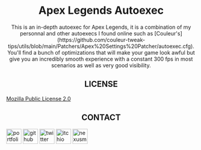 <div align=center style="text-align: center;">
<h1>Apex Legends Autoexec</h1>
This is an in-depth autoexec for Apex Legends, it is a combination of my personnal and other autoexecs I found online such as [Couleur's](https://github.com/couleur-tweak-tips/utils/blob/main/Patchers/Apex%20Settings%20Patcher/autoexec.cfg). You'll find a bunch of optimizations that will make your game look awful but give you an incredibly smooth experience with a constant 300 fps in most scenarios as well as very good visibility.
</div>

###

<div align=center style="text-align: center;"><h2>LICENSE</h2></div>

[Mozilla Public License 2.0](https://choosealicense.com/licenses/mpl-2.0/)

###

<div align=center style="text-align: center;"><h2>CONTACT</h2></div>

<a href="https://noxtgm.me" target="_blank" rel="noreferrer"><img src="https://i.imgur.com/NSwlxNu.png" alt="portfolio" width="40" height="40"/></a> <a href="https://github.com/noxtgm" target="_blank" rel="noreferrer"><img src="https://i.imgur.com/LwT8Wxa.png" alt="github" width="40" height="40"/></a> <a href="https://twitter.com/noxtgm" target="_blank" rel="noreferrer"><img src="https://i.imgur.com/P3s7bOl.png" alt="twitter" width="40" height="40"/></a> <a href="https://noxtgm.itch.io/" target="_blank" rel="noreferrer"><img src="https://i.imgur.com/d9pIWxO.png" alt="itchio" width="40" height="40"/></a> <a href="https://next.nexusmods.com/profile/noxtgm" target="_blank" rel="noreferrer"><img src="https://i.imgur.com/la4rbPq.png" alt="nexusmods" width="40" height="40"/></a>
